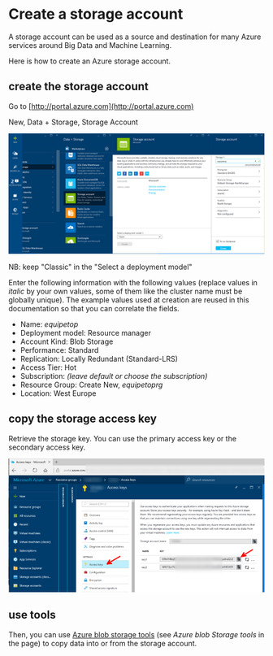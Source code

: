 # Create a storage account

A storage account can be used as a source and destination for many Azure services around Big Data and Machine Learning. 

Here is how to create an Azure storage account. 

## create the storage account

Go to [http://portal.azure.com](http://portal.azure.com)

New, Data + Storage, Storage Account

![](azurestorage/1.png)

NB: keep "Classic" in the "Select a deployment model"

Enter the following information with the following values (replace values in *italic* by your own values, some of them like the cluster name must be globally unique). The example values used at creation are reused in this documentation so that you can correlate the fields.

- Name: *equipetop*
- Deployment model: Resource manager
- Account Kind: Blob Storage
- Performance: Standard
- Replication: Locally Redundant (Standard-LRS)
- Access Tier: Hot
- Subscription: *(leave default or choose the subscription)*
- Resource Group: Create New, *equipetoprg*
- Location: West Europe

## copy the storage access key

Retrieve the storage key. You can use the primary access key or the secondary access key. 

![](azurestorage/2.png)

## use tools

Then, you can use [Azure blob storage tools](Tools.md) (see *Azure blob Storage tools* in the page) to copy data into or from the storage account.

